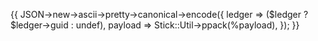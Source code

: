 {{
  JSON->new->ascii->pretty->canonical->encode({
    ledger  => ($ledger ? $ledger->guid : undef),
    payload => Stick::Util->ppack(\%payload),
  });
}}
